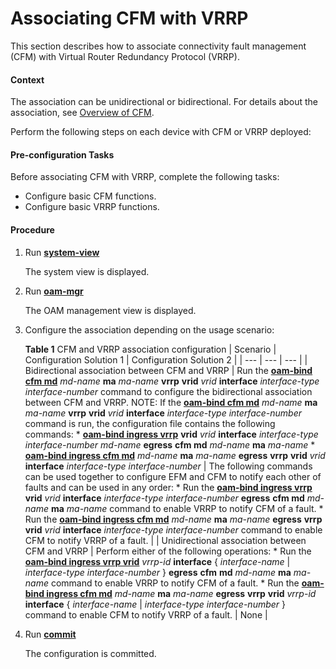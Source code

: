 Associating CFM with VRRP
=========================

This section describes how to associate connectivity fault management (CFM) with Virtual Router Redundancy Protocol (VRRP).

#### Context

The association can be unidirectional or bidirectional. For details about the association, see [Overview of CFM](dc_vrp_cfm_cfg_000002.html).

Perform the following steps on each device with CFM or VRRP deployed:


#### Pre-configuration Tasks

Before associating CFM with VRRP, complete the following tasks:

* Configure basic CFM functions.
* Configure basic VRRP functions.


#### Procedure

1. Run [**system-view**](cmdqueryname=system-view)
   
   
   
   The system view is displayed.
2. Run [**oam-mgr**](cmdqueryname=oam-mgr)
   
   
   
   The OAM management view is displayed.
3. Configure the association depending on the usage scenario:
   
   
   
   **Table 1** CFM and VRRP association configuration
   | Scenario | Configuration Solution 1 | Configuration Solution 2 |
   | --- | --- | --- |
   | Bidirectional association between CFM and VRRP | Run the [**oam-bind cfm md**](cmdqueryname=oam-bind+cfm+md) *md-name* **ma** *ma-name* **vrrp** **vrid** *vrid* **interface** *interface-type* *interface-number* command to configure the bidirectional association between CFM and VRRP.  NOTE: If the [**oam-bind cfm md**](cmdqueryname=oam-bind+cfm+md) *md-name* **ma** *ma-name* **vrrp** **vrid** *vrid* **interface** *interface-type* *interface-number* command is run, the configuration file contains the following commands: * [**oam-bind ingress vrrp**](cmdqueryname=oam-bind+ingress+vrrp) **vrid** *vrid* **interface** *interface-type* *interface-number* *md-name* **egress** **cfm md** *md-name* **ma** *ma-name* * [**oam-bind ingress cfm md**](cmdqueryname=oam-bind+ingress+cfm+md) *md-name* **ma** *ma-name* **egress** **vrrp** **vrid** *vrid* **interface** *interface-type* *interface-number* | The following commands can be used together to configure EFM and CFM to notify each other of faults and can be used in any order: * Run the [**oam-bind ingress vrrp**](cmdqueryname=oam-bind+ingress+vrrp) **vrid** *vrid* **interface** *interface-type* *interface-number* **egress** **cfm md** *md-name* **ma** *ma-name* command to enable VRRP to notify CFM of a fault. * Run the [**oam-bind ingress cfm md**](cmdqueryname=oam-bind+ingress+cfm+md) *md-name* **ma** *ma-name* **egress** **vrrp** **vrid** *vrid* **interface** *interface-type* *interface-number* command to enable CFM to notify VRRP of a fault. |
   | Unidirectional association between CFM and VRRP | Perform either of the following operations: * Run the [**oam-bind ingress vrrp vrid**](cmdqueryname=oam-bind+ingress+vrrp+vrid) *vrrp-id* **interface** { *interface-name* | *interface-type* *interface-number* } **egress** **cfm** **md** *md-name* **ma** *ma-name* command to enable VRRP to notify CFM of a fault. * Run the [**oam-bind ingress cfm md**](cmdqueryname=oam-bind+ingress+cfm+md) *md-name* **ma** *ma-name* **egress** **vrrp** **vrid** *vrrp-id* **interface** { *interface-name* | *interface-type* *interface-number* } command to enable CFM to notify VRRP of a fault. | None |
4. Run [**commit**](cmdqueryname=commit)
   
   
   
   The configuration is committed.